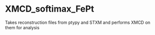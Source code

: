 # XMCD_softimax_FePt
Takes reconstruction files from ptypy and STXM and performs XMCD on them for analysis
